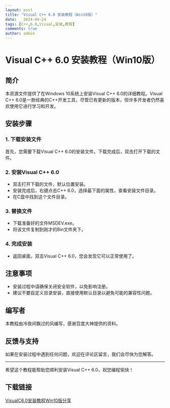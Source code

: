 ```yaml
---
layout: post
title: "Visual C++ 6.0 安装教程（Win10版）"
date:   2024-04-24
tags: [C++,6.0,Visual,安装,教程]
comments: true
author: admin
---
```

# Visual C++ 6.0 安装教程（Win10版）

## 简介
本资源文件提供了在Windows 10系统上安装Visual C++ 6.0的详细教程。Visual C++ 6.0是一款经典的C++开发工具，尽管已有更新的版本，但许多开发者仍然喜欢使用它进行学习和开发。

## 安装步骤

### 1. 下载安装文件
首先，您需要下载Visual C++ 6.0的安装文件。下载完成后，双击打开下载的文件。

### 2. 安装Visual C++ 6.0
- 双击打开下载的文件，默认位置安装。
- 安装完成后，右键点击C++ 6.0，选择最下面的属性，查看安装文件目录。
- 在C盘中找到这个文件目录。

### 3. 替换文件
- 下载准备好的文件MSDEV.exe。
- 将该文件复制到刚才的Bin文件夹下。

### 4. 完成安装
- 返回桌面，双击Visual C++ 6.0，您会发现它可以正常使用了。

## 注意事项
- 安装过程中请确保关闭安全软件，以免影响注册。
- 建议不要自定义目录安装，直接使用默认目录以避免可能的兼容性问题。

## 编写者
本教程由冷夜间飘过的风编写，感谢百度大神提供的资料。

## 反馈与支持
如果在安装过程中遇到任何问题，欢迎在评论区留言，我们会尽快为您解答。

---

希望这个教程能帮助您顺利安装Visual C++ 6.0，祝您编程愉快！

## 下载链接

[VisualC6.0安装教程Win10版分享](https://pan.quark.cn/s/14d9faa96cf7)